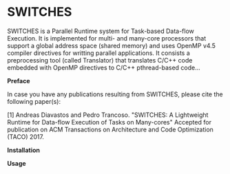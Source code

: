# SWITCHES
SWITCHES is a Parallel Runtime system for Task-based Data-flow Execution. It is implemented for multi- and many-core processors that support a global address space (shared memory) and uses OpenMP v4.5 compiler directives for writting parallel applications. It consists a preprocessing tool (called Translator) that translates C/C++ code embedded with OpenMP directives to C/C++ pthread-based code...


__Preface__

In case you have any publications resulting from SWITCHES, please cite the following paper(s):

[1] Andreas Diavastos and Pedro Trancoso. "SWITCHES: A Lightweight Runtime for Data-flow Execution of Tasks on Many-cores" Accepted for publication on ACM Transactions on Architecture and Code Optimization (TACO) 2017.



__Installation__


 

__Usage__
